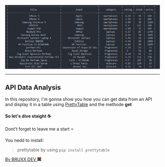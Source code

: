 <img src="./result.png" alt="API result">
<hr>

## API Data Analysis
<p>In this repository, I'm gonna show you how you can get data from an API and display it in a table using <a href="https://pypi.org/project/prettytable/">PrettyTable</a> and the methode <strong>get</strong> </p>

#### So let's dive staight ☕

Dont't forget to leave me a start ⭐

You nedd to install:
> prettytable  by using `pip install prettytable`


<a href="https://bruxx.netlify.app"><brx>By BRUXX DEV <img src ="./multi color.png" with="15" height="12"></brx></a>
